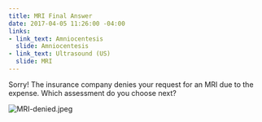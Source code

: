 ```yaml
---
title: MRI Final Answer
date: 2017-04-05 11:26:00 -04:00
links:
- link_text: Amniocentesis
  slide: Amniocentesis
- link_text: Ultrasound (US)
  slide: MRI
---
```


Sorry! The insurance company denies your request for an MRI due to the expense. Which assessment do you choose next?

![MRI-denied.jpeg](/uploads/MRI-denied.jpeg)